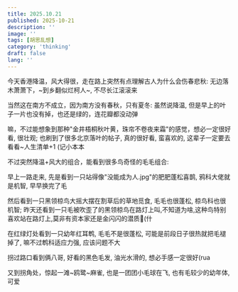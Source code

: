 ```yaml
---
title: 2025.10.21
published: 2025-10-21
description: ''
image: ''
tags: [胡思乱想]
category: 'thinking'
draft: false 
lang: ''
---
```


今天香港降温，风大得很，走在路上突然有点理解古人为什么会伤春悲秋: 无边落木萧萧下，~到乡翻似烂柯人~, 不尽长江滚滚来

当然这在南方不成立，因为南方没有春秋，只有夏冬: 虽然说降温, 但是早上的叶子一片也没有掉，也还是绿的，连花瓣都没动弹

嘛，不过能想象到那种"金井梧桐秋叶黄，珠帘不卷夜来霜"的感觉，想必一定很好看, 很壮观; 也刷到了很多北京落叶的帖子, 真的很好看, 蛮喜欢的, 这辈子一定要去看看~人生清单+1 (记小本本

不过突然降温+风大的组合，能看到很多鸟奇怪的毛毛组合: 

早上一路走来, 先是看到一只站得像"没能成为人.jpg"的肥肥蓬松喜鹊, 鸦科大佬就是机智, 早早换完了毛

然后看到一只黑领椋鸟大摇大摆在割草后的草地觅食, 毛毛也很蓬松, 椋鸟科也很机智; 昨天还看到一只毛被吹歪了的黑领椋鸟在路灯上叫,不知道为啥,这种鸟特别喜欢站在路灯上,莫非有资本家还是金闪闪的潜质🤔(什

在红绿灯处看到一只幼年红耳鹎, 毛毛不是很蓬松, 可能是前段日子很热就把毛褪掉了, 嘛不过鹎科适应力强, 应该问题不大

拐过路口看到俩八哥, 好看的黑色毛发, 油光水滑的, 想必手感一定很好(rua

又到拐角处，惊起一滩~鸥鹭~麻雀, 也是一团团小毛球在飞, 也有毛较少的幼年体, 可爱

